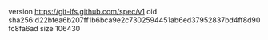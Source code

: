 version https://git-lfs.github.com/spec/v1
oid sha256:d22bfea6b207ff1b6bca9e2c7302594451ab6ed37952837bd4ff8d90fc8fa6ad
size 106430
